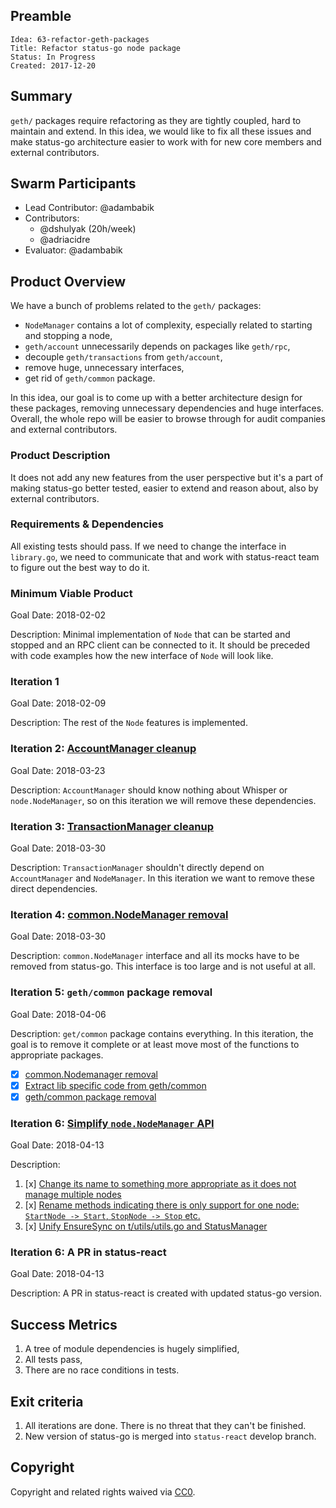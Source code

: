 ## Preamble

    Idea: 63-refactor-geth-packages
    Title: Refactor status-go node package
    Status: In Progress
    Created: 2017-12-20

## Summary
`geth/` packages require refactoring as they are tightly coupled, hard to maintain and extend. In this idea, we would like to fix all these issues and make status-go architecture easier to work with for new core members and external contributors.

## Swarm Participants
- Lead Contributor: @adambabik
- Contributors:
  - @dshulyak (20h/week)
  - @adriacidre
- Evaluator: @adambabik

## Product Overview
We have a bunch of problems related to the `geth/` packages:
* `NodeManager` contains a lot of complexity, especially related to starting and stopping a node,
* `geth/account` unnecessarily depends on packages like `geth/rpc`,
* decouple `geth/transactions` from `geth/account`,
* remove huge, unnecessary interfaces,
* get rid of `geth/common` package.

In this idea, our goal is to come up with a better architecture design for these packages, removing unnecessary dependencies and huge interfaces. Overall, the whole repo will be easier to browse through for audit companies and external contributors.

### Product Description
It does not add any new features from the user perspective but it's a part of making status-go better tested, easier to extend and reason about, also by external contributors.

### Requirements & Dependencies
All existing tests should pass. If we need to change the interface in `library.go`, we need to communicate that and work with status-react team to figure out the best way to do it.

### Minimum Viable Product
Goal Date: 2018-02-02

Description: Minimal implementation of `Node` that can be started and stopped and an RPC client can be connected to it. It should be preceded with code examples how the new interface of `Node` will look like.

### Iteration 1
Goal Date: 2018-02-09

Description: The rest of the `Node` features is implemented.

### Iteration 2: [AccountManager cleanup](https://github.com/status-im/status-go/pull/753)
Goal Date: 2018-03-23

Description:
`AccountManager` should know nothing about Whisper or `node.NodeManager`, so on this iteration we will remove these dependencies.

### Iteration 3: [TransactionManager cleanup](https://github.com/status-im/status-go/issues/772)
Goal Date: 2018-03-30

Description:
`TransactionManager` shouldn't directly depend on `AccountManager` and `NodeManager`. In this iteration we want to remove these direct dependencies.

### Iteration 4: [common.NodeManager removal](https://github.com/status-im/status-go/issues/779)
Goal Date: 2018-03-30

Description:
`common.NodeManager` interface and all its mocks have to be removed from status-go. This interface is too large and is not useful at all.

### Iteration 5: `geth/common` package removal
Goal Date: 2018-04-06

Description:
`get/common` package contains everything. In this iteration, the goal is to remove it complete or at least move most of the functions to appropriate packages.
  - [x] [common.Nodemanager removal](https://github.com/status-im/status-go/issues/779)
  - [x] [Extract lib specific code from geth/common](https://github.com/status-im/status-go/issues/785)
  - [x] [geth/common package removal](https://github.com/status-im/status-go/issues/795)

### Iteration 6: [Simplify `node.NodeManager` API](https://github.com/status-im/status-go/issues/797)
Goal Date: 2018-04-13

Description:
1. [x] [Change its name to something more appropriate as it does not manage multiple nodes](https://github.com/status-im/status-go/pull/803)
2. [x] [Rename methods indicating there is only support for one node: `StartNode -> Start`, `StopNode -> Stop` etc.](https://github.com/status-im/status-go/pull/803)
3. [x] [Unify EnsureSync on t/utils/utils.go and StatusManager](https://github.com/status-im/status-go/pull/806)

### Iteration 6: A PR in status-react
Goal Date: 2018-04-13

Description:
A PR in status-react is created with updated status-go version.

## Success Metrics
1. A tree of module dependencies is hugely simplified,
1. All tests pass,
1. There are no race conditions in tests.

## Exit criteria
1. All iterations are done. There is no threat that they can't be finished.
1. New version of status-go is merged into `status-react` develop branch.

## Copyright
Copyright and related rights waived via [CC0](https://creativecommons.org/publicdomain/zero/1.0/).

